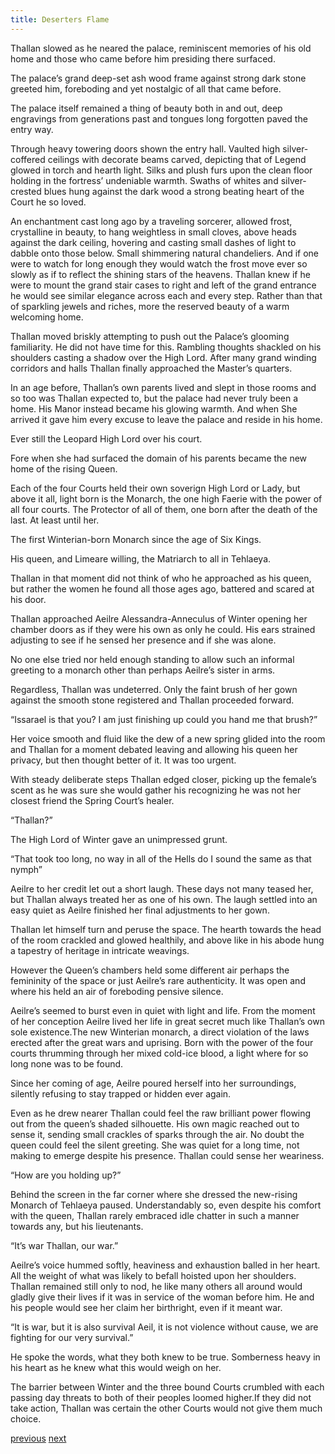 ```yaml
---
title: Deserters Flame
---
```

Thallan slowed as he neared the palace, reminiscent memories of his old home and those who came before him presiding there surfaced. 

The palace’s grand deep-set ash wood frame against strong dark stone greeted him, foreboding and yet nostalgic of all that came before.

The palace itself remained a thing of beauty both in and out, deep engravings from generations past and tongues long forgotten paved the entry way.

Through heavy towering doors shown the entry hall. Vaulted high silver-coffered ceilings with decorate beams carved, depicting that of Legend glowed in torch and hearth light. Silks and plush furs upon the clean floor holding in the fortress’ undeniable warmth. Swaths of whites and silver-crested blues hung against the dark wood a strong beating heart of the Court he so loved. 

An enchantment cast long ago by a traveling sorcerer, allowed frost, crystalline in beauty, to hang weightless in small cloves, above heads against the dark ceiling, hovering and casting small dashes of light to dabble onto those below. Small shimmering natural chandeliers. And if one were to watch for long enough they would watch the frost move ever so slowly as if to reflect the shining stars of the heavens. Thallan knew if he were to mount the grand stair cases to right and left of
the grand entrance he would see similar elegance across each and every step.
Rather than that of sparkling jewels and riches, more the reserved beauty of a warm welcoming home.

Thallan moved briskly attempting to push out the Palace’s glooming familiarity. He did not have time for this. Rambling thoughts shackled on his shoulders casting a shadow over the High Lord. After many grand winding
corridors and halls Thallan finally approached the Master’s quarters. 

In an age before, Thallan’s own parents lived and slept in those rooms and so too was Thallan expected to, but the palace had never truly been a home. His Manor instead became his glowing warmth. And when She arrived it gave him every excuse to leave the palace and reside in his home.  

Ever still the Leopard High Lord over his court.

Fore when she had surfaced the domain of his parents became the new home of the rising Queen. 

Each of the four Courts held their own soverign High Lord or Lady, but above it all, light born is the Monarch, the one high Faerie with the power of all four courts. The Protector of all of them, one born after the death of the last. At least until her. 

The first Winterian-born Monarch since the age of Six Kings. 

His queen, and Limeare willing, the Matriarch to all in Tehlaeya.

Thallan in that moment did not think of who he approached as his queen, but rather the women he found all those ages ago, battered and scared at his door.

Thallan approached Aeilre Alessandra-Anneculus of Winter opening her chamber doors as if they were his own as only he could. His ears strained adjusting to see if he sensed her presence and if she was alone. 

No one else tried nor held enough standing to allow such an informal greeting to a monarch other than perhaps Aeilre’s sister in arms. 

Regardless, Thallan was undeterred. Only the faint brush of her gown against the smooth
stone registered and Thallan proceeded forward.

“Issarael is that you? I am just finishing up could you hand me that brush?”

Her voice smooth and fluid like the dew of a new spring glided into the room and Thallan for a moment debated leaving and allowing his queen her privacy, but then thought better of it. It was too urgent. 

With steady deliberate steps Thallan edged closer, picking up the female’s scent as he was sure she would gather his recognizing he was not her closest friend the Spring Court’s
healer.

“Thallan?”

The High Lord of Winter gave an unimpressed grunt.

“That took too long, no way in all of the Hells do I sound the same as that nymph”

Aeilre to her credit let out a short laugh. These days not many teased her, but Thallan always treated her as one of his own. The laugh settled into an easy quiet as Aeilre finished her final adjustments to her gown.

Thallan let himself turn and peruse the space. The hearth towards the head of the room crackled and glowed healthily, and above like in his abode hung a tapestry of heritage in intricate weavings. 

However the Queen’s chambers held some different air perhaps the femininity of the space or just Aeilre’s rare authenticity. It was open and where his held an air of foreboding pensive silence. 

Aeilre’s seemed to burst even in quiet with light and life. From the moment of her conception Aeilre lived her life in great secret much like Thallan’s own sole existence.The new Winterian monarch, a direct violation of the laws erected after the great wars and uprising. Born with the power of the four courts thrumming through her mixed cold-ice blood, a light where for so long none was to be found.

Since her coming of age, Aeilre poured herself into her surroundings, silently refusing to stay trapped or hidden ever again. 

Even as he drew nearer Thallan could feel the raw brilliant power flowing out from the queen’s shaded silhouette. His own magic reached out to sense it, sending small crackles of sparks through the air. No doubt the queen could feel the silent greeting. She was quiet for a long time, not making to emerge despite his presence. Thallan could
sense her weariness.

“How are you holding up?”

Behind the screen in the far corner where she dressed the new-rising Monarch of Tehlaeya paused. Understandably so, even despite his comfort with the queen, Thallan rarely embraced idle chatter in such a manner towards any, but his lieutenants.

“It’s war Thallan, our war.”

Aeilre’s voice hummed softly, heaviness and exhaustion balled in her heart. All the weight of what was likely to befall hoisted upon her shoulders. Thallan remained still only to nod, he like many others all around would gladly
give their lives if it was in service of the woman before him. He and his people would see her claim her birthright, even if it meant war.

“It is war, but it is also survival Aeil, it is not violence without cause, we are fighting for our very survival.”

He spoke the words, what they both knew to be true. Somberness heavy in his heart as he knew what this would weigh on her.

The barrier between Winter and the three bound Courts crumbled with each passing day threats to both of their peoples loomed higher.If they did not take action, Thallan was certain the other Courts would not give them much
choice.

[previous](desertflame-33.html)
[next](desertflame-35.html)
